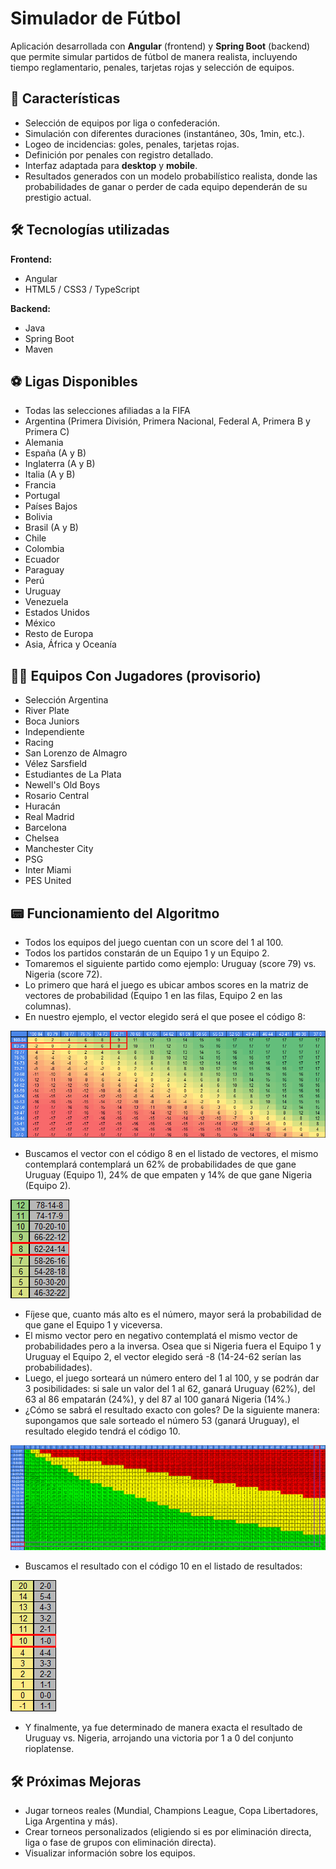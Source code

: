# Simulador de Fútbol

Aplicación desarrollada con **Angular** (frontend) y **Spring Boot** (backend) que permite simular partidos de fútbol de manera realista, incluyendo tiempo reglamentario, penales, tarjetas rojas y selección de equipos.

## 🚀 Características

- Selección de equipos por liga o confederación.
- Simulación con diferentes duraciones (instantáneo, 30s, 1min, etc.).
- Logeo de incidencias: goles, penales, tarjetas rojas.
- Definición por penales con registro detallado.
- Interfaz adaptada para **desktop** y **mobile**.
- Resultados generados con un modelo probabilístico realista, donde las probabilidades de ganar o perder de cada equipo dependerán de su prestigio actual.

## 🛠️ Tecnologías utilizadas

**Frontend:**
- Angular
- HTML5 / CSS3 / TypeScript

**Backend:**
- Java
- Spring Boot
- Maven

## ⚽ Ligas Disponibles

- Todas las selecciones afiliadas a la FIFA
- Argentina (Primera División, Primera Nacional, Federal A, Primera B y Primera C)
- Alemania
- España (A y B)
- Inglaterra (A y B)
- Italia (A y B)
- Francia
- Portugal
- Países Bajos
- Bolivia
- Brasil (A y B)
- Chile
- Colombia
- Ecuador
- Paraguay
- Perú
- Uruguay
- Venezuela
- Estados Unidos
- México
- Resto de Europa
- Asia, África y Oceanía

## 🏃‍♂️ Equipos Con Jugadores (provisorio)

- Selección Argentina
- River Plate
- Boca Juniors
- Independiente
- Racing
- San Lorenzo de Almagro
- Vélez Sarsfield
- Estudiantes de La Plata
- Newell's Old Boys
- Rosario Central
- Huracán
- Real Madrid
- Barcelona
- Chelsea
- Manchester City
- PSG
- Inter Miami
- PES United

## 📟 Funcionamiento del Algoritmo

- Todos los equipos del juego cuentan con un score del 1 al 100.
- Todos los partidos constarán de un Equipo 1 y un Equipo 2.
- Tomaremos el siguiente partido como ejemplo: Uruguay (score 79) vs. Nigeria (score 72).
- Lo primero que hará el juego es ubicar ambos scores en la matriz de vectores de probabilidad (Equipo 1 en las filas, Equipo 2 en las columnas).
- En nuestro ejemplo, el vector elegido será el que posee el código 8:

![Matriz de vectores](images/matriz_vectores.png)

- Buscamos el vector con el código 8 en el listado de vectores, el mismo contemplará contemplará un 62% de probabilidades de que gane Uruguay (Equipo 1), 24% de que empaten y 14% de que gane Nigeria (Equipo 2).

![Vector](images/vectores.png)

- Fíjese que, cuanto más alto es el número, mayor será la probabilidad de que gane el Equipo 1 y viceversa.
- El mismo vector pero en negativo contemplatá el mismo vector de probabilidades pero a la inversa. Osea que si Nigeria fuera el Equipo 1 y Uruguay el Equipo 2, el vector elegido será -8 (14-24-62 serían las probabilidades).
- Luego, el juego sorteará un número entero del 1 al 100, y se podrán dar 3 posibilidades: si sale un valor del 1 al 62, ganará Uruguay (62%), del 63 al 86 empatarán (24%), y del 87 al 100 ganará Nigeria (14%.)
- ¿Cómo se sabrá el resultado exacto con goles? De la siguiente manera: supongamos que sale sorteado el número 53 (ganará Uruguay), el resultado elegido tendrá el código 10.

![Matriz de resultados](images/matriz_resultados.png)

- Buscamos el resultado con el código 10 en el listado de resultados:

![Resultados](images/resultados.png)

- Y finalmente, ya fue determinado de manera exacta el resultado de Uruguay vs. Nigeria, arrojando una victoria por 1 a 0 del conjunto rioplatense.

## 🛠️ Próximas Mejoras
- Jugar torneos reales (Mundial, Champions League, Copa Libertadores, Liga Argentina y más).
- Crear torneos personalizados (eligiendo si es por eliminación directa, liga o fase de grupos con eliminación directa).
- Visualizar información sobre los equipos.